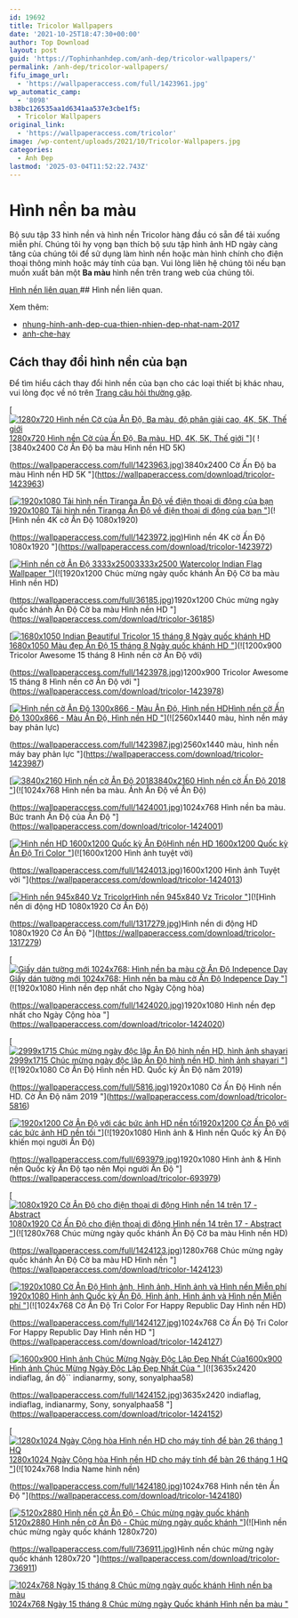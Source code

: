 ```yaml
---
id: 19692
title: Tricolor Wallpapers
date: '2021-10-25T18:47:30+00:00'
author: Top Download
layout: post
guid: 'https://Tophinhanhdep.com/anh-dep/tricolor-wallpapers/'
permalink: /anh-dep/tricolor-wallpapers/
fifu_image_url:
  - 'https://wallpaperaccess.com/full/1423961.jpg'
wp_automatic_camp:
  - '8098'
b38bc126535aa1d6341aa537e3cbe1f5:
  - Tricolor Wallpapers
original_link:
  - 'https://wallpaperaccess.com/tricolor'
image: /wp-content/uploads/2021/10/Tricolor-Wallpapers.jpg
categories:
  - Ảnh Đẹp
lastmod: '2025-03-04T11:52:22.743Z'
---
```

# Hình nền ba màu

Bộ sưu tập 33 hình nền và hình nền Tricolor hàng đầu có sẵn để tải xuống miễn phí. Chúng tôi hy vọng bạn thích bộ sưu tập hình ảnh HD ngày càng tăng của chúng tôi để sử dụng làm hình nền hoặc màn hình chính cho điện thoại thông minh hoặc máy tính của bạn. Vui lòng liên hệ chúng tôi nếu bạn muốn xuất bản một **Ba màu** hình nền trên trang web của chúng tôi.

[Hình nền liên quan ](#related) ## Hình nền liên quan.

   
 Xem thêm:

   
- [nhung-hinh-anh-dep-cua-thien-nhien-dep-nhat-nam-2017](https://tophinhanhdep.com/anh-avatar/nhung-hinh-anh-dep-cua-thien-nhien-dep-nhat-nam-2017/)
- [anh-che-hay](https://tophinhanhdep.com/anh-che/anh-che-hay/)

## Cách thay đổi hình nền của bạn

Để tìm hiểu cách thay đổi hình nền của bạn cho các loại thiết bị khác nhau, vui lòng đọc về nó trên [Trang câu hỏi thường gặp](https://tophinhanhdep.com/faq/).

  
[[![1280x720 Hình nền Cờ của Ấn Độ, Ba màu, độ phân giải cao, 4K, 5K, Thế giới](https://wallpaperaccess.com/full/1423961.jpg)1280x720 Hình nền Cờ của Ấn Độ, Ba màu, HD, 4K, 5K, Thế giới "](https://wallpaperaccess.com/download/tricolor-1423961)]( ![3840x2400 Cờ ​​Ấn Độ ba màu Hình nền HD 5K)

(https://wallpaperaccess.com/full/1423963.jpg)3840x2400 Cờ ​​Ấn Độ ba màu Hình nền HD 5K "](https://wallpaperaccess.com/download/tricolor-1423963)

[[![1920x1080 Tải hình nền Tiranga Ấn Độ về điện thoại di động của bạn](https://wallpaperaccess.com/full/1423971.jpg)1920x1080 Tải hình nền Tiranga Ấn Độ về điện thoại di động của bạn "](https://wallpaperaccess.com/download/tricolor-1423971)](![Hình nền 4K cờ Ấn Độ 1080x1920)

(https://wallpaperaccess.com/full/1423972.jpg)Hình nền 4K cờ Ấn Độ 1080x1920 "](https://wallpaperaccess.com/download/tricolor-1423972)

[[![Hình nền cờ Ấn Độ 3333x2500](https://wallpaperaccess.com/full/27797.jpg)3333x2500 Watercolor Indian Flag Wallpaper "](https://wallpaperaccess.com/download/tricolor-27797)](![1920x1200 Chúc mừng ngày quốc khánh Ấn Độ Cờ ba màu Hình nền HD)

(https://wallpaperaccess.com/full/36185.jpg)1920x1200 Chúc mừng ngày quốc khánh Ấn Độ Cờ ba màu Hình nền HD "](https://wallpaperaccess.com/download/tricolor-36185)

[[![1680x1050 Indian Beautiful Tricolor 15 tháng 8 Ngày quốc khánh HD](https://wallpaperaccess.com/full/1423974.jpg)1680x1050 Màu đẹp Ấn Độ 15 tháng 8 Ngày quốc khánh HD "](https://wallpaperaccess.com/download/tricolor-1423974)](![1200x900 Tricolor Awesome 15 tháng 8 Hình nền cờ Ấn Độ với)

(https://wallpaperaccess.com/full/1423978.jpg)1200x900 Tricolor Awesome 15 tháng 8 Hình nền cờ Ấn Độ với "](https://wallpaperaccess.com/download/tricolor-1423978)

[[![Hình nền cờ Ấn Độ 1300x866 - Màu Ấn Độ, Hình nền HD](https://wallpaperaccess.com/full/1423984.jpg)Hình nền cờ Ấn Độ 1300x866 - Màu Ấn Độ, Hình nền HD "](https://wallpaperaccess.com/download/tricolor-1423984)](![2560x1440 màu, hình nền máy bay phản lực)

(https://wallpaperaccess.com/full/1423987.jpg)2560x1440 màu, hình nền máy bay phản lực "](https://wallpaperaccess.com/download/tricolor-1423987)

[[![3840x2160 Hình nền cờ Ấn Độ 2018](https://wallpaperaccess.com/full/1423997.jpg)3840x2160 Hình nền cờ Ấn Độ 2018 "](https://wallpaperaccess.com/download/tricolor-1423997)](![1024x768 Hình nền ba màu.  Ảnh Ấn Độ về Ấn Độ)

(https://wallpaperaccess.com/full/1424001.jpg)1024x768 Hình nền ba màu. Bức tranh Ấn Độ của Ấn Độ "](https://wallpaperaccess.com/download/tricolor-1424001)

[[![Hình nền HD 1600x1200 Quốc kỳ Ấn Độ](https://wallpaperaccess.com/full/1424005.jpg)Hình nền HD 1600x1200 Quốc kỳ Ấn Độ Tri Color "](https://wallpaperaccess.com/download/tricolor-1424005)](![1600x1200 Hình ảnh tuyệt vời)

(https://wallpaperaccess.com/full/1424013.jpg)1600x1200 Hình ảnh Tuyệt vời "](https://wallpaperaccess.com/download/tricolor-1424013)

[[![Hình nền 945x840 Vz Tricolor](https://wallpaperaccess.com/full/1424015.jpg)Hình nền 945x840 Vz Tricolor "](https://wallpaperaccess.com/download/tricolor-1424015)](![Hình nền di động HD 1080x1920 Cờ Ấn Độ)

(https://wallpaperaccess.com/full/1317279.jpg)Hình nền di động HD 1080x1920 Cờ Ấn Độ "](https://wallpaperaccess.com/download/tricolor-1317279)

[[![Giấy dán tường mới 1024x768: Hình nền ba màu cờ Ấn Độ Indepence Day](https://wallpaperaccess.com/full/355946.jpg)Giấy dán tường mới 1024x768: Hình nền ba màu cờ Ấn Độ Indepence Day "](https://wallpaperaccess.com/download/tricolor-355946)](![1920x1080 Hình nền đẹp nhất cho Ngày Cộng hòa)

(https://wallpaperaccess.com/full/1424020.jpg)1920x1080 Hình nền đẹp nhất cho Ngày Cộng hòa "](https://wallpaperaccess.com/download/tricolor-1424020)

[[![2999x1715 Chúc mừng ngày độc lập Ấn Độ hình nền HD, hình ảnh shayari](https://wallpaperaccess.com/full/1424031.jpg)2999x1715 Chúc mừng ngày độc lập Ấn Độ hình nền HD, hình ảnh shayari "](https://wallpaperaccess.com/download/tricolor-1424031)](![1920x1080 Cờ Ấn Độ Hình nền HD.  Quốc kỳ Ấn Độ năm 2019)

(https://wallpaperaccess.com/full/5816.jpg)1920x1080 Cờ Ấn Độ Hình nền HD. Cờ Ấn Độ năm 2019 "](https://wallpaperaccess.com/download/tricolor-5816)

[[![1920x1200 Cờ ​​Ấn Độ với các bức ảnh HD nền tối](https://wallpaperaccess.com/full/1424085.jpg)1920x1200 Cờ ​​Ấn Độ với các bức ảnh HD nền tối "](https://wallpaperaccess.com/download/tricolor-1424085)](![1920x1080 Hình ảnh & Hình nền Quốc kỳ Ấn Độ khiến mọi người Ấn Độ)

(https://wallpaperaccess.com/full/693979.jpg)1920x1080 Hình ảnh &amp; Hình nền Quốc kỳ Ấn Độ tạo nên Mọi người Ấn Độ "](https://wallpaperaccess.com/download/tricolor-693979)

[[![1080x1920 Cờ Ấn Độ cho điện thoại di động Hình nền 14 trên 17 - Abstract](https://wallpaperaccess.com/full/1424116.jpg)1080x1920 Cờ Ấn Độ cho điện thoại di động Hình nền 14 trên 17 - Abstract "](https://wallpaperaccess.com/download/tricolor-1424116)](![1280x768 Chúc mừng ngày quốc khánh Ấn Độ Cờ ba màu Hình nền HD)

(https://wallpaperaccess.com/full/1424123.jpg)1280x768 Chúc mừng ngày quốc khánh Ấn Độ Cờ ba màu HD Hình nền "](https://wallpaperaccess.com/download/tricolor-1424123)

[[![1920x1080 Cờ Ấn Độ Hình ảnh, Hình ảnh, Hình ảnh và Hình nền Miễn phí](https://wallpaperaccess.com/full/1317297.jpg)1920x1080 Hình ảnh Quốc kỳ Ấn Độ, Hình ảnh, Hình ảnh và Hình nền Miễn phí "](https://wallpaperaccess.com/download/tricolor-1317297)](![1024x768 Cờ Ấn Độ Tri Color For Happy Republic Day Hình nền HD)

(https://wallpaperaccess.com/full/1424127.jpg)1024x768 Cờ Ấn Độ Tri Color For Happy Republic Day Hình nền HD "](https://wallpaperaccess.com/download/tricolor-1424127)

[[![1600x900 Hình ảnh Chúc Mừng Ngày Độc Lập Đẹp Nhất Của](https://wallpaperaccess.com/full/737052.jpg)1600x900 Hình ảnh Chúc Mừng Ngày Độc Lập Đẹp Nhất Của " ](https://wallpaperaccess.com/download/tricolor-737052)](![3635x2420 indiaflag, ấn độ`` indianarmy, sony, sonyalphaa58)

(https://wallpaperaccess.com/full/1424152.jpg)3635x2420 indiaflag, indiaflag, indianarmy, Sony, sonyalphaa58 "](https://wallpaperaccess.com/download/tricolor-1424152)

[[![1280x1024 Ngày Cộng hòa Hình nền HD cho máy tính để bàn 26 tháng 1 HQ](https://wallpaperaccess.com/full/1424176.jpg)1280x1024 Ngày Cộng hòa Hình nền HD cho máy tính để bàn 26 tháng 1 HQ "](https://wallpaperaccess.com/download/tricolor-1424176)](![1024x768 India Name hình nền)

(https://wallpaperaccess.com/full/1424180.jpg)1024x768 Hình nền tên Ấn Độ "](https://wallpaperaccess.com/download/tricolor-1424180)

[[![5120x2880 Hình nền cờ Ấn Độ - Chúc mừng ngày quốc khánh](https://wallpaperaccess.com/full/36171.jpg)5120x2880 Hình nền cờ Ấn Độ - Chúc mừng ngày quốc khánh "](https://wallpaperaccess.com/download/tricolor-36171)](![Hình nền chúc mừng ngày quốc khánh 1280x720)

(https://wallpaperaccess.com/full/736911.jpg)Hình nền chúc mừng ngày quốc khánh 1280x720 "](https://wallpaperaccess.com/download/tricolor-736911)

[![1024x768 Ngày 15 tháng 8 Chúc mừng ngày quốc khánh Hình nền ba màu](https://wallpaperaccess.com/full/1424205.jpg)1024x768 Ngày 15 tháng 8 Chúc mừng ngày Quốc khánh Hình nền ba màu "](https://wallpaperaccess.com/download/tricolor-1424205)
